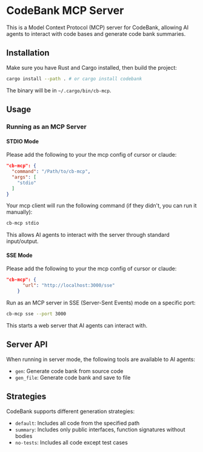 # CodeBank MCP Server

This is a Model Context Protocol (MCP) server for CodeBank, allowing AI agents to interact with code bases and generate code bank summaries.

## Installation

Make sure you have Rust and Cargo installed, then build the project:

```bash
cargo install --path . # or cargo install codebank
```

The binary will be in `~/.cargo/bin/cb-mcp`.

## Usage

### Running as an MCP Server

#### STDIO Mode

Please add the following to your the mcp config of cursor or claude:

```json
"cb-mcp": {
  "command": "/Path/to/cb-mcp",
  "args": [
    "stdio"
  ]
}
```

Your mcp client will run the following command (if they didn't, you can run it manually):

```bash
cb-mcp stdio
```

This allows AI agents to interact with the server through standard input/output.

#### SSE Mode

Please add the following to your the mcp config of cursor or claude:

```json
"cb-mcp": {
      "url": "http://localhost:3000/sse"
    }
```

Run as an MCP server in SSE (Server-Sent Events) mode on a specific port:

```bash
cb-mcp sse --port 3000
```

This starts a web server that AI agents can interact with.

## Server API

When running in server mode, the following tools are available to AI agents:

- `gen`: Generate code bank from source code
- `gen_file`: Generate code bank and save to file

## Strategies

CodeBank supports different generation strategies:

- `default`: Includes all code from the specified path
- `summary`: Includes only public interfaces, function signatures without bodies
- `no-tests`: Includes all code except test cases
